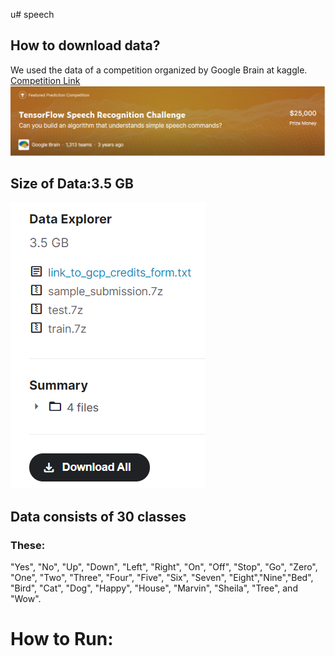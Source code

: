 u# speech

## How to download data?

We used the data of a competition organized by Google Brain at kaggle.
[Competition Link](https://www.kaggle.com/c/tensorflow-speech-recognition-challenge/data)
![alt text](https://raw.githubusercontent.com/RenkliKup/speech/main/img/challenge.png)
## Size of Data:3.5 GB



![alt text](https://raw.githubusercontent.com/RenkliKup/speech/main/img/data.png)

## Data consists of 30 classes 
### These:
"Yes", "No", "Up", "Down", "Left", "Right", "On", "Off", "Stop", "Go", "Zero", "One", "Two", "Three", "Four", "Five", "Six", "Seven", "Eight","Nine","Bed", "Bird", "Cat", "Dog", "Happy", "House", "Marvin", "Sheila", "Tree", and "Wow".

# How to Run:
